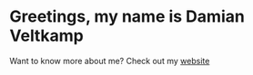 # Greetings, my name is Damian Veltkamp

Want to know more about me? Check out my [website](https://www.damianveltkamp.tech/)

